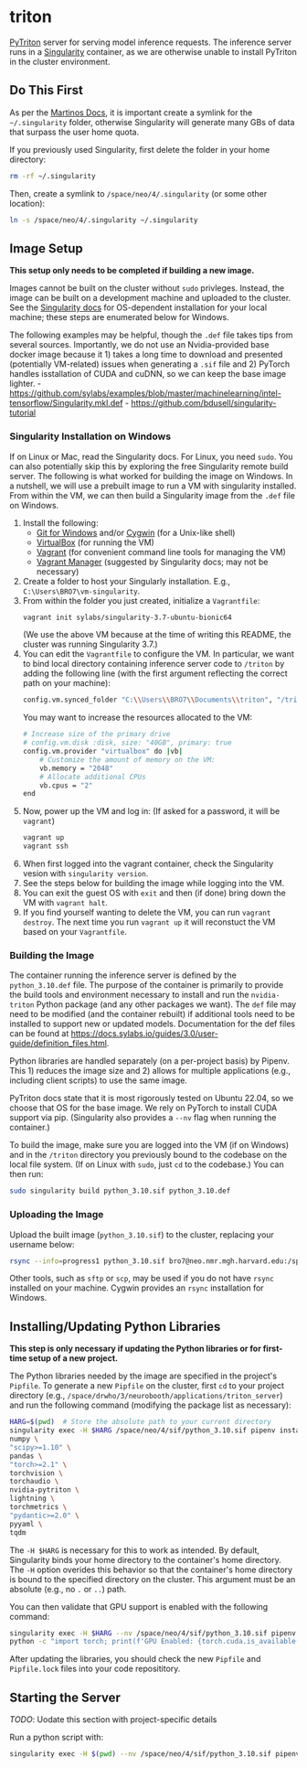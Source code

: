 # triton
[PyTriton](https://triton-inference-server.github.io/pytriton/0.3.1/) server for serving model inference requests.
The inference server runs in a [Singularity](https://docs.sylabs.io/guides/3.0/user-guide) container, as we are otherwise unable to install PyTriton in the cluster environment.

## Do This First
As per the [Martinos Docs](https://www.nmr.mgh.harvard.edu/martinos/userInfo/computer/docker.php), it is important create a symlink for the `~/.singularity` folder, otherwise Singularity will generate many GBs of data that surpass the user home quota.

If you previously used Singularity, first delete the folder in your home directory:
```bash
rm -rf ~/.singularity
```

Then, create a symlink to `/space/neo/4/.singularity` (or some other location):
```bash
ln -s /space/neo/4/.singularity ~/.singularity
```

## Image Setup
**This setup only needs to be completed if building a new image.**

Images cannot be built on the cluster without `sudo` privleges. Instead, the image can be built on a development machine and uploaded to the cluster. See the [Singularity docs](https://docs.sylabs.io/guides/3.0/user-guide/installation.htm) for OS-dependent installation for your local machine; these steps are enumerated below for Windows.

The following examples may be helpful, though the `.def` file takes tips from several sources. Importantly, we do not use an Nvidia-provided base docker image because it 1) takes a long time to download and presented (potentially VM-related) issues when generating a `.sif` file and 2) PyTorch handles isstallation of CUDA and cuDNN, so we can keep the base image lighter.
    - <https://github.com/sylabs/examples/blob/master/machinelearning/intel-tensorflow/Singularity.mkl.def>
    - <https://github.com/bdusell/singularity-tutorial>

### Singularity Installation on Windows
If on Linux or Mac, read the Singularity docs. For Linux, you need `sudo`. You can also potentially skip this by exploring the free Singularity remote build server. The following is what worked for building the image on Windows. In a nutshell, we will use a prebuilt image to run a VM with singularity installed. From within the VM, we can then build a Singularity image from the `.def` file on Windows.

1. Install the following:
    - [Git for Windows](https://gitforwindows.org/) and/or [Cygwin](https://www.cygwin.com/) (for a Unix-like shell)
    - [VirtualBox](https://www.virtualbox.org/wiki/Downloads) (for running the VM)
    - [Vagrant](https://developer.hashicorp.com/vagrant/downloads) (for convenient command line tools for managing the VM)
    - [Vagrant Manager](https://www.vagrantmanager.com/downloads/) (suggested by Singularity docs; may not be necessary)
2. Create a folder to host your Singularly installation. E.g., `C:\Users\BRO7\vm-singularity`.
3. From within the folder you just created, initialize a `Vagrantfile`:
    ```bash
    vagrant init sylabs/singularity-3.7-ubuntu-bionic64
    ```
    (We use the above VM because at the time of writing this README, the cluster was running Singularity 3.7.)
4. You can edit the `Vagrantfile` to configure the VM. In particular, we want to bind local directory containing inference server code to `/triton` by adding the following line (with the first argument reflecting the correct path on your machine):
    ```bash
    config.vm.synced_folder "C:\\Users\\BRO7\\Documents\\triton", "/triton"
    ```
    You may want to increase the resources allocated to the VM:
    ```bash
    # Increase size of the primary drive
    # config.vm.disk :disk, size: "40GB", primary: true
    config.vm.provider "virtualbox" do |vb|
        # Customize the amount of memory on the VM:
        vb.memory = "2048"
        # Allocate additional CPUs
        vb.cpus = "2"
    end
    ```
5. Now, power up the VM and log in: (If asked for a password, it will be `vagrant`)
    ```bash
    vagrant up
    vagrant ssh
    ```
6. When first logged into the vagrant container, check the Singularity vesion with `singularity version`.
7. See the steps below for building the image while logging into the VM.
8. You can exit the guest OS with `exit` and then (if done) bring down the VM with `vagrant halt`.
9. If you find yourself wanting to delete the VM, you can run `vagrant destroy`. The next time you run `vagrant up` it will reconstuct the VM based on your `Vagrantfile`.

### Building the Image
The container running the inference server is defined by the `python_3.10.def` file. The purpose of the container is primarily to provide the build tools and environment necessary to install and run the `nvidia-triton` Python package (and any other packages we want). The `def` file may need to be modified (and the container rebuilt) if additional tools need to be installed to support new or updated models. Documentation for the def files can be found at <https://docs.sylabs.io/guides/3.0/user-guide/definition_files.html>.

Python libraries are handled separately (on a per-project basis) by Pipenv. This 1) reduces the image size and 2) allows for multiple applications (e.g., including client scripts) to use the same image.

PyTriton docs state that it is most rigorously tested on Ubuntu 22.04, so we choose that OS for the base image. We rely on PyTorch to install CUDA support via pip. (Singularity also provides a `--nv` flag when running the container.)

To build the image, make sure you are logged into the VM (if on Windows) and in the `/triton` directory you previously bound to the codebase on the local file system. (If on Linux with `sudo`, just `cd` to the codebase.)
You can then run:
```bash
sudo singularity build python_3.10.sif python_3.10.def
```

### Uploading the Image
Upload the built image (`python_3.10.sif`) to the cluster, replacing your username below:
```bash
rsync --info=progress1 python_3.10.sif bro7@neo.nmr.mgh.harvard.edu:/space/neo/4/sif/python_3.10.sif
```
Other tools, such as `sftp` or `scp`, may be used if you do not have `rsync` installed on your machine. Cygwin provides an `rsync` installation for Windows.

## Installing/Updating Python Libraries
**This step is only necessary if updating the Python libraries or for first-time setup of a new project.**

The Python libraries needed by the image are specified in the project's `Pipfile`. To generate a new `Pipfile` on the cluster, first `cd` to your project directory (e.g., `/space/drwho/3/neurobooth/applications/triton_server`) and run the following command (modifying the package list as necessary):
```bash
HARG=$(pwd)  # Store the absolute path to your current directory
singularity exec -H $HARG /space/neo/4/sif/python_3.10.sif pipenv install \
numpy \
"scipy>=1.10" \
pandas \
"torch>=2.1" \
torchvision \
torchaudio \
nvidia-pytriton \
lightning \
torchmetrics \
"pydantic>=2.0" \
pyyaml \
tqdm
```
The `-H $HARG` is necessary for this to work as intended. By default, Singularity binds your home directory to the container's home directory. The `-H` option overides this behavior so that the container's home directory is bound to the specified directory on the cluster. This argument must be an absolute (e.g., no `.` or `..`) path.

You can then validate that GPU support is enabled with the following command:
```bash
singularity exec -H $HARG --nv /space/neo/4/sif/python_3.10.sif pipenv run \
python -c "import torch; print(f'GPU Enabled: {torch.cuda.is_available()}, # GPUs={torch.cuda.device_count()}')"
```

After updating the libraries, you should check the new `Pipfile` and `Pipfile.lock` files into your code reposititory.

## Starting the Server
_TODO_: Uodate this section with project-specific details

Run a python script with:
```bash
singularity exec -H $(pwd) --nv /space/neo/4/sif/python_3.10.sif pipenv run script.py
```
